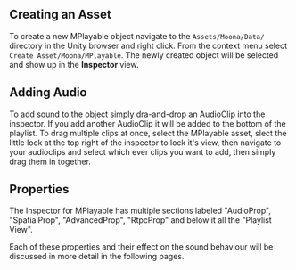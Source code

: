 ## Creating an Asset

To create a new MPlayable object navigate to the `Assets/Moona/Data/` directory in the Unity browser and right click. From the context menu select `Create Asset/Moona/MPlayable`. The newly created object will be selected and show up in the **Inspector** view.

## Adding Audio

To add sound to the object simply dra-and-drop an AudioClip into the inspector. If you add another AudioClip it will be added to the bottom of the playlist. To drag multiple clips at once, select the MPlayable asset, slect the little lock at the top right of the inspector to lock it's view, then navigate to your audioclips and select which ever clips you want to add, then simply drag them in together.

## Properties

The Inspector for MPlayable has multiple sections labeled "AudioProp", "SpatialProp", "AdvancedProp", "RtpcProp" and below it all the "Playlist View".

Each of these properties and their effect on the sound behaviour will be discussed in more detail in the following pages.